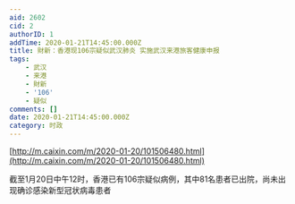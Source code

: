 ```yaml
---
aid: 2602
cid: 2
authorID: 1
addTime: 2020-01-21T14:45:00.000Z
title: 財新：香港现106宗疑似武汉肺炎 实施武汉来港旅客健康申报
tags:
    - 武汉
    - 来港
    - 財新
    - '106'
    - 疑似
comments: []
date: 2020-01-21T14:45:00.000Z
category: 时政
---
```


[http://m.caixin.com/m/2020-01-20/101506480.html](http://m.caixin.com/m/2020-01-20/101506480.html)

截至1月20日中午12时，香港已有106宗疑似病例，其中81名患者已出院，尚未出现确诊感染新型冠状病毒患者
